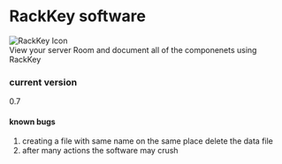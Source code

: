 # RackKey software
![RackKey Icon](https://raw.githubusercontent.com/AvivSoftware/RackKey-winform/main/RackKey.ico)
<br>
View your server Room and document all of the componenets using RackKey

### current version 
0.7

#### known bugs
1. creating a file with same name on the same place delete the data file 
2. after many actions the software may crush
